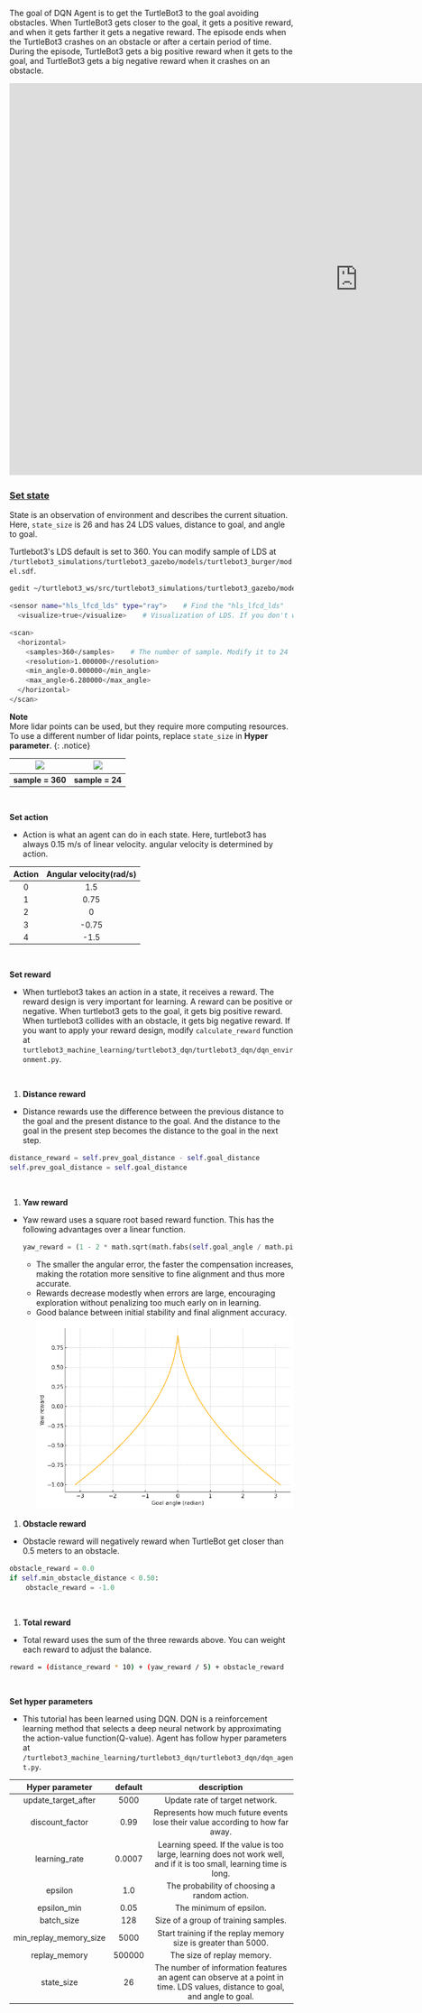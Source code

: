 
The goal of DQN Agent is to get the TurtleBot3 to the goal avoiding obstacles. When TurtleBot3 gets closer to the goal, it gets a positive reward, and when it gets farther it gets a negative reward.
The episode ends when the TurtleBot3 crashes on an obstacle or after a certain period of time. During the episode, TurtleBot3 gets a big positive reward when it gets to the goal, and TurtleBot3 gets a big negative reward when it crashes on an obstacle.

<iframe width="1236" height="695" src="https://www.youtube.com/embed/807_cByUBSI" frameborder="0" allow="autoplay; encrypted-media" allowfullscreen></iframe>

### [Set state](#set-state)

State is an observation of environment and describes the current situation. Here, `state_size` is 26 and has 24 LDS values, distance to goal, and angle to goal.

Turtlebot3's LDS default is set to 360. You can modify sample of LDS at `/turtlebot3_simulations/turtlebot3_gazebo/models/turtlebot3_burger/model.sdf`.

```bash
gedit ~/turtlebot3_ws/src/turtlebot3_simulations/turtlebot3_gazebo/models/turtlebot3_burger/model.sdf
```

```bash
<sensor name="hls_lfcd_lds" type="ray">    # Find the "hls_lfcd_lds"
  <visualize>true</visualize>    # Visualization of LDS. If you don't want to see LDS, set to `false`
```

```bash
<scan>
  <horizontal>
    <samples>360</samples>    # The number of sample. Modify it to 24
    <resolution>1.000000</resolution>
    <min_angle>0.000000</min_angle>
    <max_angle>6.280000</max_angle>
  </horizontal>
</scan>
```  

**Note**  
More lidar points can be used, but they require more computing resources. To use a different number of lidar points, replace `state_size` in **Hyper parameter**.
{: .notice}

| ![](/assets/images/platform/turtlebot3/machine_learning/sample_360.png) | ![](/assets/images/platform/turtlebot3/machine_learning/sample_24.png) |
|:-----------------------------------------------------------------------:|:----------------------------------------------------------------------:|
|                            **sample = 360**                             |                            **sample = 24**                             |

<br>

**Set action**  
- Action is what an agent can do in each state. Here, turtlebot3 has always 0.15 m/s of linear velocity. angular velocity is determined by action.  

| Action | Angular velocity(rad/s) |
|:------:|:-----------------------:|
|   0    |           1.5           |
|   1    |          0.75           |
|   2    |            0            |
|   3    |         -0.75           |
|   4    |          -1.5           |

<br>

**Set reward**  
- When turtlebot3 takes an action in a state, it receives a reward. The reward design is very important for learning. A reward can be positive or negative. When turtlebot3 gets to the goal, it gets big positive reward. When turtlebot3
collides with an obstacle, it gets big negative reward. If you want to apply your reward design, modify `calculate_reward` function at `turtlebot3_machine_learning/turtlebot3_dqn/turtlebot3_dqn/dqn_environment.py`.  
<br>

1. **Distance reward**  
- Distance rewards use the difference between the previous distance to the goal and the present distance to the goal. And the distance to the goal in the present step becomes the distance to the goal in the next step.
```python
distance_reward = self.prev_goal_distance - self.goal_distance
self.prev_goal_distance = self.goal_distance
```  
<br>

1. **Yaw reward**  
- Yaw reward uses a square root based reward function. This has the following advantages over a linear function.
  ```python
  yaw_reward = (1 - 2 * math.sqrt(math.fabs(self.goal_angle / math.pi)))
  ```  
  - The smaller the angular error, the faster the compensation increases, making the rotation more sensitive to fine alignment and thus more accurate.
  - Rewards decrease modestly when errors are large, encouraging exploration without penalizing too much early on in learning.
  - Good balance between initial stability and final alignment accuracy.  
![yaw_reward_graph](/assets/images/platform/turtlebot3/machine_learning/yaw_reward.png)

1. **Obstacle reward**  
- Obstacle reward will negatively reward when TurtleBot get closer than 0.5 meters to an obstacle.
```python
obstacle_reward = 0.0
if self.min_obstacle_distance < 0.50:
    obstacle_reward = -1.0
```  
<br>

1. **Total reward**  
- Total reward uses the sum of the three rewards above. You can weight each reward to adjust the balance.
```bash
reward = (distance_reward * 10) + (yaw_reward / 5) + obstacle_reward
```  
<br>

**Set hyper parameters**  
- This tutorial has been learned using DQN. DQN is a reinforcement learning method that selects a deep neural network by approximating the action-value function(Q-value). Agent has follow hyper parameters at `/turtlebot3_machine_learning/turtlebot3_dqn/turtlebot3_dqn/dqn_agent.py`.

|     Hyper parameter    | default |                                                          description                                                            |
|:----------------------:|:-------:|:-------------------------------------------------------------------------------------------------------------------------------:|
|   update_target_after  |  5000   |                                                 Update rate of target network.                                                  |
|     discount_factor    |  0.99   |                          Represents how much future events lose their value according to how far away.                          |
|      learning_rate     | 0.0007  |      Learning speed. If the value is too large, learning does not work well, and if it is too small, learning time is long.     |
|         epsilon        |   1.0   |                                           The probability of choosing a random action.                                          |
|       epsilon_min      |  0.05   |                                                    The minimum of epsilon.                                                      |
|       batch_size       |   128   |                                              Size of a group of training samples.                                               |
| min_replay_memory_size |  5000   |                                  Start training if the replay memory size is greater than 5000.                                 |
|      replay_memory     | 500000  |                                                   The size of replay memory.                                                    |
|       state_size       |   26    |  The number of information features an agent can observe at a point in time. LDS values, distance to goal, and angle to goal.   |

